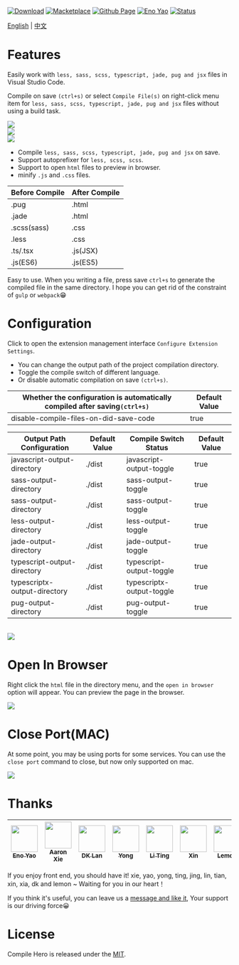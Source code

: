 <a href="https://marketplace.visualstudio.com/items?itemName=Wscats.eno"><img src="https://img.shields.io/badge/Download-107k+-orange" alt="Download" /></a>
<a href="https://marketplace.visualstudio.com/items?itemName=Wscats.eno"><img src="https://img.shields.io/badge/Macketplace-v2.00-brightgreen" alt="Macketplace" /></a>
<a href="https://github.com/Wscats/compile-hero"><img src="https://img.shields.io/badge/Github Page-Wscats-yellow" alt="Github Page" /></a>
<a href="https://github.com/Wscats"><img src="https://img.shields.io/badge/Author-Eno Yao-blueviolet" alt="Eno Yao" /></a>
<a href="https://github.com/Wscats"><img src="https://api.netlify.com/api/v1/badges/b652768b-1673-42cd-98dd-3fd807b2ebca/deploy-status" alt="Status" /></a>

[English](https://github.com/Wscats/compile-hero/blob/master/vscode-extension/README.md) | [中文](https://github.com/Wscats/compile-hero/blob/master/vscode-extension/README.CN.md)

# Features

Easily work with `less, sass, scss, typescript, jade, pug and jsx` files in Visual Studio Code.

Compile on save `(ctrl+s)` or select `Compile File(s)` on right-click menu item for `less, sass, scss, typescript, jade, pug and jsx` files without using a build task.

<img src="https://wscats.github.io/compile-hero/vscode-extension/screenshots/1.gif" />

<br/>

<img src="https://wscats.github.io/compile-hero/vscode-extension/screenshots/3.gif" />

<br/>

<img src="https://wscats.github.io/compile-hero/vscode-extension/screenshots/6.gif" />

- Compile `less, sass, scss, typescript, jade, pug and jsx` on save.
- Support autoprefixer for `less, scss, scss`.
- Support to open `html` files to preview in browser.
- minify `.js` and `.css` files.

|Before Compile|After Compile|
|-|-|
|.pug|.html|
|.jade|.html|
|.scss(sass)|.css|
|.less|.css|
|.ts/.tsx|.js(JSX)|
|.js(ES6)|.js(ES5)|

Easy to use. When you writing a file, press save `ctrl+s` to generate the compiled file in the same directory. I hope you can get rid of the constraint of `gulp` or `webpack`😁

# Configuration

Click to open the extension management interface `Configure Extension Settings`.

- You can change the output path of the project compilation directory. 
- Toggle the compile switch of different language.
- Or disable automatic compilation on save `(ctrl+s)`.

|Whether the configuration is automatically compiled after saving`(ctrl+s)`|Default Value|
|-|-|
|disable-compile-files-on-did-save-code|true|

|Output Path Configuration|Default Value|Compile Switch Status|Default Value|
|-|-|-|-|
|javascript-output-directory|./dist|javascript-output-toggle|true|
|sass-output-directory|./dist|sass-output-toggle|true|
|sass-output-directory|./dist|sass-output-toggle|true|
|less-output-directory|./dist|less-output-toggle|true|
|jade-output-directory|./dist|jade-output-toggle|true|
|typescript-output-directory|./dist|typescript-output-toggle|true|
|typescriptx-output-directory|./dist|typescriptx-output-toggle|true|
|pug-output-directory|./dist|pug-output-toggle|true|

<br>
<img src="https://wscats.github.io/compile-hero/vscode-extension/screenshots/5.gif" />

# Open In Browser

Right click the `html` file in the directory menu, and the `open in browser` option will appear. You can preview the page in the browser.

<img src="https://wscats.github.io/compile-hero/vscode-extension/screenshots/2.gif" />

# Close Port(MAC)

At some point, you may be using ports for some services. You can use the `close port` command to close, but now only supported on mac.

<img src="https://wscats.github.io/compile-hero/vscode-extension/screenshots/4.gif" />

# Thanks

| [<img src="https://avatars1.githubusercontent.com/u/17243165?s=460&v=4" width="60px;"/><br /><sub>Eno Yao</sub>](https://github.com/Wscats)| [<img src="https://avatars2.githubusercontent.com/u/5805270?s=460&v=4" width="60px;"/><br /><sub>Aaron Xie</sub>](https://github.com/aaron-xie)| [<img src="https://avatars3.githubusercontent.com/u/12515367?s=460&v=4" width="60px;"/><br /><sub>DK Lan</sub>](https://github.com/dk-lan)| [<img src="https://avatars1.githubusercontent.com/u/30917929?s=460&v=4" width="60px;"/><br /><sub>Yong</sub>](https://github.com/flowerField)| [<img src="https://avatars3.githubusercontent.com/u/33544236?s=460&v=4" width="60px;"/><br /><sub>Li Ting</sub>](https://github.com/Liting1)| <img src="https://wscats.github.io/omi-snippets/images/xin.jpg" width="60px;"/><br /><sub>Xin</sub>| [<img src="https://wscats.github.io/omi-snippets/images/lemon.jpg" width="60px;"/><br /><sub>Lemon</sub>](https://github.com/lemonyyye)  |  [<img src="https://wscats.github.io/omi-snippets/images/jing.jpg" width="60px;"/><br /><sub>Jing</sub>](https://github.com/vickySC)  |  [<img src="https://wscats.github.io/omi-snippets/images/lin.jpg" width="60px;"/><br /><sub>Lin</sub>](https://github.com/shirley3790)  | [<img src="https://avatars2.githubusercontent.com/u/23230108?s=460&v=4" width="60px;"/><br /><sub>Tian Fly</sub>](https://github.com/tiantengfly)| 
| - | - | - | - | - | - | - | - | - | - |


If you enjoy front end, you should have it! xie, yao, yong, ting, jing, lin, tian, xin, xia, dk and lemon ~ Waiting for you in our heart！

If you think it's useful, you can leave us a [message and like it](https://marketplace.visualstudio.com/items?itemName=Wscats.qf&ssr=false#review-details), Your support is our driving force😀


# License

Compile Hero is released under the [MIT](http://opensource.org/licenses/MIT).
